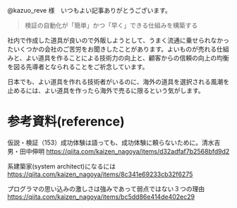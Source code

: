 @kazuo_reve 様　いつもよい記事ありがとうございます。

>検証の自動化が「簡単」かつ「早く」できる仕組みを構築する

社内で作成した道具が良いので外販しようとして、うまく流通に乗せられなかったいくつかの会社のご苦労をお聞きしたことがあります。よいものが売れる仕組みと、よい道具を作ることによる技術力の向上と、顧客からの信頼の向上の均衡を図る先導者となられることをご祈念しています。

日本でも、よい道具を作れる技術者がいるのに、海外の道具を選択される風潮を止めるには、よい道具を作ったら海外で売るに限るという気がします。

# 参考資料(reference)

仮説・検証（153）成功体験は語っても、成功体験に頼らないために。清水吉男・田中伸明
https://qiita.com/kaizen_nagoya/items/d32adfaf7b2568bfd9d2

系建築家(system architect)になるには
https://qiita.com/kaizen_nagoya/items/8c341e69233cb32f6275

プログラマの思い込みの激しさは強みであって弱点ではない３つの理由
https://qiita.com/kaizen_nagoya/items/bc5dd86e414de402ec29
